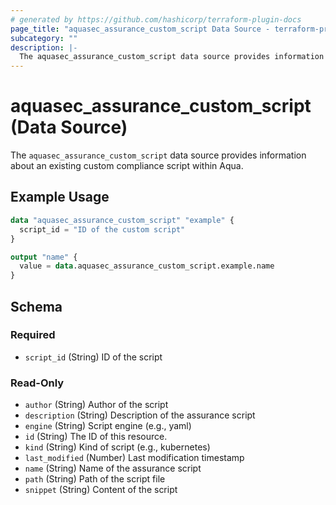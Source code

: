 ```yaml
---
# generated by https://github.com/hashicorp/terraform-plugin-docs
page_title: "aquasec_assurance_custom_script Data Source - terraform-provider-aquasec"
subcategory: ""
description: |-
  The aquasec_assurance_custom_script data source provides information about an existing custom compliance script within Aqua.
---
```


# aquasec_assurance_custom_script (Data Source)

The `aquasec_assurance_custom_script` data source provides information about an existing custom compliance script within Aqua.

## Example Usage

```terraform
data "aquasec_assurance_custom_script" "example" {
  script_id = "ID of the custom script"
}

output "name" {
  value = data.aquasec_assurance_custom_script.example.name
}
```

<!-- schema generated by tfplugindocs -->
## Schema

### Required

- `script_id` (String) ID of the script

### Read-Only

- `author` (String) Author of the script
- `description` (String) Description of the assurance script
- `engine` (String) Script engine (e.g., yaml)
- `id` (String) The ID of this resource.
- `kind` (String) Kind of script (e.g., kubernetes)
- `last_modified` (Number) Last modification timestamp
- `name` (String) Name of the assurance script
- `path` (String) Path of the script file
- `snippet` (String) Content of the script


